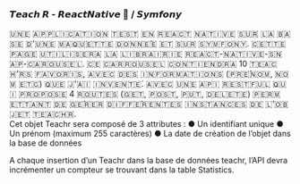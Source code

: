 ### 𝙏𝙚𝙖𝙘𝙝  𝙍 - 𝙍𝙚𝙖𝙘𝙩𝙉𝙖𝙩𝙞𝙫𝙚 📱 / 𝙎𝙮𝙢𝙛𝙤𝙣𝙮 

🇺‌🇳‌🇪‌ 🇦‌🇵‌🇵‌🇱‌🇮‌🇨‌🇦‌🇹‌🇮‌🇴‌🇳‌ 🇹‌🇪‌🇸‌🇹‌ 🇪‌🇳‌ 🇷‌🇪‌🇦‌🇨‌🇹‌ 🇳‌🇦‌🇹‌🇮‌🇻‌🇪‌ 🇸‌🇺‌🇷‌ 🇱‌🇦‌ 🇧‌🇦‌🇸‌🇪‌ 🇩‌'🇺‌🇳‌🇪‌ 🇲‌🇦‌🇶‌🇺‌🇪‌🇹‌🇹‌🇪‌ 🇩‌🇴‌🇳‌🇳‌🇪‌́🇪‌ 🇪‌🇹‌ 🇸‌🇺‌🇷‌ 🇸‌🇾‌🇲‌🇫‌🇴‌🇳‌🇾‌. 🇨‌🇪‌🇹‌🇹‌🇪‌ 🇵‌🇦‌🇬‌🇪‌ 🇺‌🇹‌🇮‌🇱‌🇮‌🇸‌🇪‌🇷‌🇦‌ 🇱‌🇦‌ 🇱‌🇮‌🇧‌🇷‌🇦‌🇮‌🇷‌🇮‌🇪‌ 🇷‌🇪‌🇦‌🇨‌🇹‌-🇳‌🇦‌🇹‌🇮‌🇻‌🇪‌-🇸‌🇳‌🇦‌🇵‌-🇨‌🇦‌🇷‌🇴‌🇺‌🇸‌🇪‌🇱‌.
🇨‌🇪‌ 🇨‌🇦‌🇷‌🇷‌🇴‌🇺‌🇸‌🇪‌🇱‌ 🇨‌🇴‌🇳‌🇹‌🇮‌🇪‌🇳‌🇩‌🇷‌🇦‌ 10 🇹‌🇪‌🇦‌🇨‌🇭‌’🇷‌🇸‌ 🇫‌🇦‌🇻‌🇴‌🇷‌🇮‌🇸‌, 🇦‌🇻‌🇪‌🇨‌ 🇩‌🇪‌🇸‌ 🇮‌🇳‌🇫‌🇴‌🇷‌🇲‌🇦‌🇹‌🇮‌🇴‌🇳‌🇸‌ (🇵‌🇷‌🇪‌́🇳‌🇴‌🇲‌, 🇳‌🇴‌🇲‌ 🇪‌🇹‌🇨‌) 🇶‌🇺‌🇪‌ 🇯‌'🇦‌🇮‌ 🇮‌🇳‌🇻‌🇪‌🇳‌🇹‌🇪‌́. 🇦‌🇻‌🇪‌🇨‌ 🇺‌🇳‌🇪‌ 🇦‌🇵‌🇮‌ 🇷‌🇪‌🇸‌🇹‌🇫‌🇺‌🇱‌ 🇶‌🇺‌🇮‌ 🇵‌🇷‌🇴‌🇵‌🇴‌🇸‌🇪‌ 4 🇷‌🇴‌🇺‌🇹‌🇪‌🇸‌ (🇬‌🇪‌🇹‌, 🇵‌🇴‌🇸‌🇹‌, 🇵‌🇺‌🇹‌, 🇩‌🇪‌🇱‌🇪‌🇹‌🇪‌) 🇵‌🇪‌🇷‌🇲‌🇪‌🇹‌🇹‌🇦‌🇳‌🇹‌ 🇩‌🇪‌ 🇬‌🇪‌́🇷‌🇪‌🇷‌ 🇩‌🇮‌🇫‌🇫‌🇪‌́🇷‌🇪‌🇳‌🇹‌🇪‌🇸‌ 🇮‌🇳‌🇸‌🇹‌🇦‌🇳‌🇨‌🇪‌🇸‌ 🇩‌🇪‌ 🇱‌’🇴‌🇧‌🇯‌🇪‌🇹‌ 🇹‌🇪‌🇦‌🇨‌🇭‌🇷‌.
<br/>
Cet objet Teachr sera composé de 3 attributes :
●	Un identifiant unique
●	Un prénom (maximum 255 caractères)
●	La date de création de l’objet dans la base de données

A chaque insertion d’un Teachr dans la base de données teachr, l’API devra incrémenter un compteur se trouvant dans la table Statistics.
